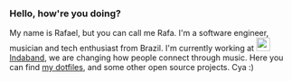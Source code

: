 ### Hello, how're you doing?

My name is Rafael, but you can call me Rafa. I'm a software engineer, musician and tech enthusiast from Brazil. I'm currently working at [<img src="https://emoji.slack-edge.com/T0114N6E74J/indaband/e5f349a2ccaef0ee.png](https://assets.website-files.com/63c99d3365855908aa1f8ec6/646fb61f1a3bf4f6ae0c715e_brand-3.png" width="24" height="24" /> Indaband](inda.band), we are changing how people connect through music. Here you can find [my dotfiles](github.com/rafaelcanovas/dotfiles), and some other open source projects. Cya :) 
